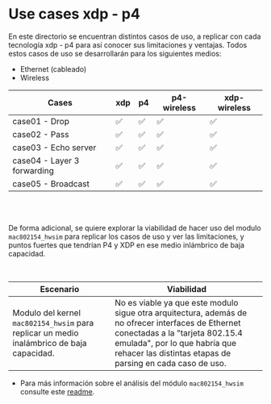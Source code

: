 # Use cases xdp - p4

En este directorio se encuentran distintos casos de uso, a replicar con cada tecnología xdp - p4 para así conocer sus limitaciones y ventajas. Todos estos casos de uso se desarrollarán para los siguientes medios:

- Ethernet (cableado)
- Wireless


| Cases         | xdp | p4 |  p4-wireless | xdp-wireless    |
|---------------|-----|----|---| --- |
| case01 - Drop               | :white_check_mark:    | :white_check_mark:   |  :white_check_mark:  | :white_check_mark: |
| case02 - Pass               | :white_check_mark:    | :white_check_mark:   |  :white_check_mark:  | :white_check_mark: |
| case03 - Echo server        | :white_check_mark:    | :white_check_mark:   |  :white_check_mark:  | :white_check_mark: |
| case04 - Layer 3 forwarding | :white_check_mark:    | :white_check_mark:   |  :white_check_mark:  | :white_check_mark: |
| case05 - Broadcast          | :white_check_mark:    | :white_check_mark:   |  :white_check_mark:  | :white_check_mark: |


<br />
<br />


De forma adicional, se quiere explorar la viabilidad de hacer uso del modulo `mac802154_hwsim` para replicar los casos de uso y ver las limitaciones, y puntos fuertes que tendrían P4 y XDP en ese medio inlámbrico de baja capacidad. 

<br />


| Escenario         | Viabilidad |
|---------------|-----|
| Modulo del kernel `mac802154_hwsim` para replicar un medio inalámbrico de baja capacidad. | No es viable ya que este modulo sigue otra arquitectura, además de no ofrecer interfaces de Ethernet conectadas a la "tarjeta 802.15.4 emulada", por lo que habría que rehacer las distintas etapas de parsing en cada caso de uso. |

*   Para más información sobre el análisis del módulo `mac802154_hwsim` consulte este [readme](./ieee802154/README.md).

